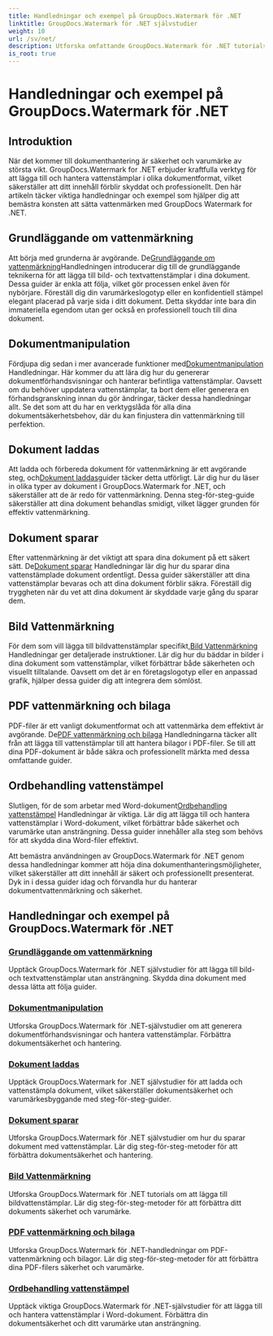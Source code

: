 ```yaml
---
title: Handledningar och exempel på GroupDocs.Watermark för .NET
linktitle: GroupDocs.Watermark för .NET självstudier
weight: 10
url: /sv/net/
description: Utforska omfattande GroupDocs.Watermark för .NET tutorials. Lär dig att lägga till, hantera och säkra vattenstämplar i olika dokumentformat med steg-för-steg-guider.
is_root: true
---
```


# Handledningar och exempel på GroupDocs.Watermark för .NET

## Introduktion

När det kommer till dokumenthantering är säkerhet och varumärke av största vikt. GroupDocs.Watermark for .NET erbjuder kraftfulla verktyg för att lägga till och hantera vattenstämplar i olika dokumentformat, vilket säkerställer att ditt innehåll förblir skyddat och professionellt. Den här artikeln täcker viktiga handledningar och exempel som hjälper dig att bemästra konsten att sätta vattenmärken med GroupDocs Watermark for .NET.

## Grundläggande om vattenmärkning

 Att börja med grunderna är avgörande. De[Grundläggande om vattenmärkning](./watermarking-basics/)Handledningen introducerar dig till de grundläggande teknikerna för att lägga till bild- och textvattenstämplar i dina dokument. Dessa guider är enkla att följa, vilket gör processen enkel även för nybörjare. Föreställ dig din varumärkeslogotyp eller en konfidentiell stämpel elegant placerad på varje sida i ditt dokument. Detta skyddar inte bara din immateriella egendom utan ger också en professionell touch till dina dokument.

## Dokumentmanipulation

 Fördjupa dig sedan i mer avancerade funktioner med[Dokumentmanipulation](./document-manipulation/) Handledningar. Här kommer du att lära dig hur du genererar dokumentförhandsvisningar och hanterar befintliga vattenstämplar. Oavsett om du behöver uppdatera vattenstämplar, ta bort dem eller generera en förhandsgranskning innan du gör ändringar, täcker dessa handledningar allt. Se det som att du har en verktygslåda för alla dina dokumentsäkerhetsbehov, där du kan finjustera din vattenmärkning till perfektion.

## Dokument laddas

 Att ladda och förbereda dokument för vattenmärkning är ett avgörande steg, och[Dokument laddas](./document-loadings/)guider täcker detta utförligt. Lär dig hur du läser in olika typer av dokument i GroupDocs.Watermark for .NET, och säkerställer att de är redo för vattenmärkning. Denna steg-för-steg-guide säkerställer att dina dokument behandlas smidigt, vilket lägger grunden för effektiv vattenmärkning.

## Dokument sparar

 Efter vattenmärkning är det viktigt att spara dina dokument på ett säkert sätt. De[Dokument sparar](./document-savings/) Handledningar lär dig hur du sparar dina vattenstämplade dokument ordentligt. Dessa guider säkerställer att dina vattenstämplar bevaras och att dina dokument förblir säkra. Föreställ dig tryggheten när du vet att dina dokument är skyddade varje gång du sparar dem.

## Bild Vattenmärkning

 För dem som vill lägga till bildvattenstämplar specifikt,[Bild Vattenmärkning](./image-watermarkings/) Handledningar ger detaljerade instruktioner. Lär dig hur du bäddar in bilder i dina dokument som vattenstämplar, vilket förbättrar både säkerheten och visuellt tilltalande. Oavsett om det är en företagslogotyp eller en anpassad grafik, hjälper dessa guider dig att integrera dem sömlöst.

## PDF vattenmärkning och bilaga

PDF-filer är ett vanligt dokumentformat och att vattenmärka dem effektivt är avgörande. De[PDF vattenmärkning och bilaga](./pdf-watermarking-attachments/) Handledningarna täcker allt från att lägga till vattenstämplar till att hantera bilagor i PDF-filer. Se till att dina PDF-dokument är både säkra och professionellt märkta med dessa omfattande guider.

## Ordbehandling vattenstämpel

 Slutligen, för de som arbetar med Word-dokument[Ordbehandling vattenstämpel](./word-processing-watermarkings/) Handledningar är viktiga. Lär dig att lägga till och hantera vattenstämplar i Word-dokument, vilket förbättrar både säkerhet och varumärke utan ansträngning. Dessa guider innehåller alla steg som behövs för att skydda dina Word-filer effektivt.

Att bemästra användningen av GroupDocs.Watermark för .NET genom dessa handledningar kommer att höja dina dokumenthanteringsmöjligheter, vilket säkerställer att ditt innehåll är säkert och professionellt presenterat. Dyk in i dessa guider idag och förvandla hur du hanterar dokumentvattenmärkning och säkerhet.
## Handledningar och exempel på GroupDocs.Watermark för .NET 
### [Grundläggande om vattenmärkning](./watermarking-basics/)
Upptäck GroupDocs.Watermark för .NET självstudier för att lägga till bild- och textvattenstämplar utan ansträngning. Skydda dina dokument med dessa lätta att följa guider.
### [Dokumentmanipulation](./document-manipulation/)
Utforska GroupDocs.Watermark för .NET-självstudier om att generera dokumentförhandsvisningar och hantera vattenstämplar. Förbättra dokumentsäkerhet och hantering.
### [Dokument laddas](./document-loadings/)
Upptäck GroupDocs.Watermark for .NET självstudier för att ladda och vattenstämpla dokument, vilket säkerställer dokumentsäkerhet och varumärkesbyggande med steg-för-steg-guider.
### [Dokument sparar](./document-savings/)
Utforska GroupDocs.Watermark för .NET självstudier om hur du sparar dokument med vattenstämplar. Lär dig steg-för-steg-metoder för att förbättra dokumentsäkerhet och hantering.
### [Bild Vattenmärkning](./image-watermarkings/)
Utforska GroupDocs.Watermark för .NET tutorials om att lägga till bildvattenstämplar. Lär dig steg-för-steg-metoder för att förbättra ditt dokuments säkerhet och varumärke.
### [PDF vattenmärkning och bilaga](./pdf-watermarking-attachments/)
Utforska GroupDocs.Watermark för .NET-handledningar om PDF-vattenmärkning och bilagor. Lär dig steg-för-steg-metoder för att förbättra dina PDF-filers säkerhet och varumärke.
### [Ordbehandling vattenstämpel](./word-processing-watermarkings/)
Upptäck viktiga GroupDocs.Watermark för .NET-självstudier för att lägga till och hantera vattenstämplar i Word-dokument. Förbättra din dokumentsäkerhet och ditt varumärke utan ansträngning.